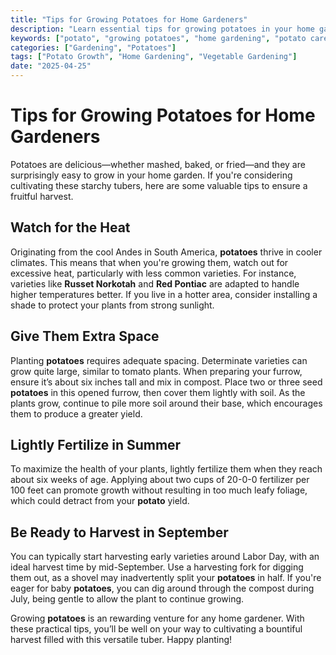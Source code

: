 ```yaml
---
title: "Tips for Growing Potatoes for Home Gardeners"
description: "Learn essential tips for growing potatoes in your home garden, including soil preparation, spacing, fertilization, and harvesting."
keywords: ["potato", "growing potatoes", "home gardening", "potato care", "potato yield", "potato harvesting"]
categories: ["Gardening", "Potatoes"]
tags: ["Potato Growth", "Home Gardening", "Vegetable Gardening"]
date: "2025-04-25"
---
```


# Tips for Growing Potatoes for Home Gardeners

Potatoes are delicious—whether mashed, baked, or fried—and they are surprisingly easy to grow in your home garden. If you're considering cultivating these starchy tubers, here are some valuable tips to ensure a fruitful harvest.

## Watch for the Heat

Originating from the cool Andes in South America, **potatoes** thrive in cooler climates. This means that when you're growing them, watch out for excessive heat, particularly with less common varieties. For instance, varieties like **Russet Norkotah** and **Red Pontiac** are adapted to handle higher temperatures better. If you live in a hotter area, consider installing a shade to protect your plants from strong sunlight.

## Give Them Extra Space

Planting **potatoes** requires adequate spacing. Determinate varieties can grow quite large, similar to tomato plants. When preparing your furrow, ensure it’s about six inches tall and mix in compost. Place two or three seed **potatoes** in this opened furrow, then cover them lightly with soil. As the plants grow, continue to pile more soil around their base, which encourages them to produce a greater yield.

## Lightly Fertilize in Summer

To maximize the health of your plants, lightly fertilize them when they reach about six weeks of age. Applying about two cups of 20-0-0 fertilizer per 100 feet can promote growth without resulting in too much leafy foliage, which could detract from your **potato** yield.

## Be Ready to Harvest in September

You can typically start harvesting early varieties around Labor Day, with an ideal harvest time by mid-September. Use a harvesting fork for digging them out, as a shovel may inadvertently split your **potatoes** in half. If you're eager for baby **potatoes**, you can dig around through the compost during July, being gentle to allow the plant to continue growing.

Growing **potatoes** is an rewarding venture for any home gardener. With these practical tips, you’ll be well on your way to cultivating a bountiful harvest filled with this versatile tuber. Happy planting!